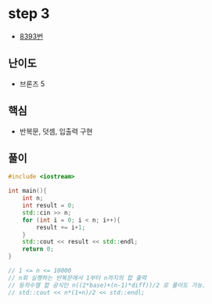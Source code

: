 # step 3
- [8393번](https://www.acmicpc.net/problem/8393)
## 난이도
- 브론즈 5
## 핵심
- 반복문, 덧셈, 입출력 구현

## 풀이
```c++
#include <iostream>

int main(){
    int n;
    int result = 0;
    std::cin >> n;
    for (int i = 0; i < n; i++){
        result += i+1;
    }
    std::cout << result << std::endl;
    return 0;
}

// 1 <= n <= 10000
// n회 실행하는 반복문에서 1부터 n까지의 합 출력
// 등차수열 합 공식인 n((2*base)+(n-1)*diff))/2 로 풀이도 가능.
// std::cout << n*(1+n)/2 << std::endl;
```